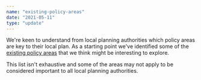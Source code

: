```yaml
---
name: "existing-policy-areas"
date: "2021-05-11"
type: "update"
---
```


We're keen to understand from local planning authorities which policy areas are key to their local plan. As a starting point we've identified some of the [existing policy areas](list-of-existing-policy-areas) that we think might be interesting to explore.

This list isn't exhaustive and some of the areas may not apply to be considered important to all local planning authorities.